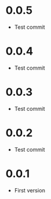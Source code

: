 # 0.0.5
- Test commit

# 0.0.4
- Test commit

# 0.0.3

- Test commit

# 0.0.2

- Test commit

# 0.0.1

- First version
